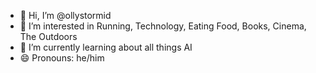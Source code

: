 - 👋 Hi, I’m @ollystormid
- 👀 I’m interested in Running, Technology, Eating Food, Books, Cinema, The Outdoors
- 🌱 I’m currently learning about all things AI
- 😄 Pronouns: he/him

<!---
ollystormid/ollystormid is a ✨ special ✨ repository because its `README.md` (this file) appears on your GitHub profile.
You can click the Preview link to take a look at your changes.
--->
